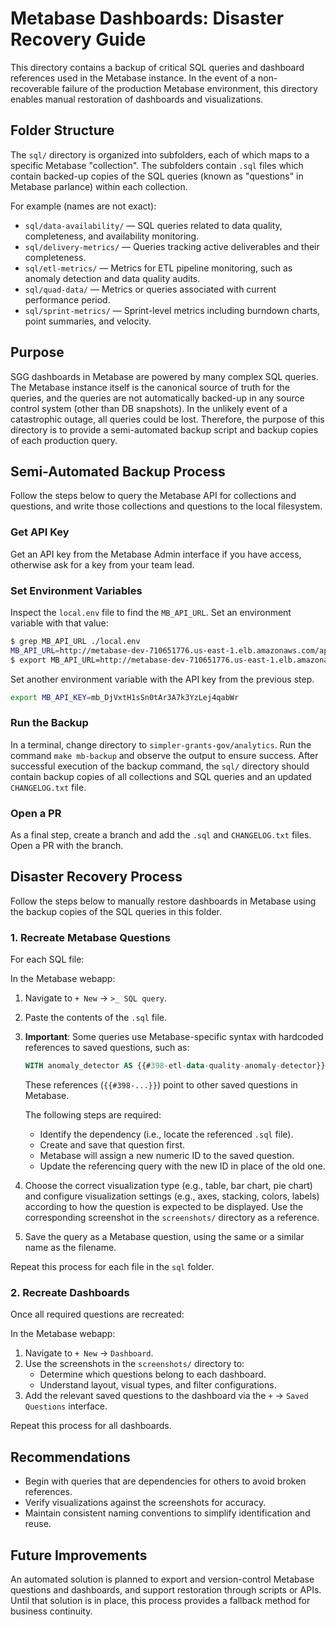 # Metabase Dashboards: Disaster Recovery Guide

This directory contains a backup of critical SQL queries and dashboard
references used in the Metabase instance. In the event of a non-recoverable
failure of the production Metabase environment, this directory enables manual
restoration of dashboards and visualizations.

## Folder Structure

The `sql/` directory is organized into subfolders, each of which maps to a
specific Metabase "collection". The subfolders contain `.sql` files which 
contain backed-up copies of the SQL queries (known as "questions" in Metabase
parlance) within each collection.

For example (names are not exact):

- `sql/data-availability/` — SQL queries related to data quality, completeness,
  and availability monitoring.
- `sql/delivery-metrics/` — Queries tracking active deliverables and their
  completeness.
- `sql/etl-metrics/` — Metrics for ETL pipeline monitoring, such as anomaly 
  detection and data quality audits.
- `sql/quad-data/` — Metrics or queries associated with current performance
  period.
- `sql/sprint-metrics/` — Sprint-level metrics including burndown charts, point
  summaries, and velocity.

## Purpose

SGG dashboards in Metabase are powered by many complex SQL queries. The Metabase
instance itself is the canonical source of truth for the queries, and the queries
are not automatically backed-up in any source control system (other than DB 
snapshots). In the unlikely event of a catastrophic outage, all queries could be
lost. Therefore, the purpose of this directory is to provide a semi-automated
backup script and backup copies of each production query.

## Semi-Automated Backup Process

Follow the steps below to query the Metabase API for collections and questions, 
and write those collections and questions to the local filesystem. 

### Get API Key

Get an API key from the Metabase Admin interface if you have access, otherwise
   ask for a key from your team lead. 

### Set Environment Variables

Inspect the `local.env` file to find the `MB_API_URL`.  Set an environment 
variable with that value:

```bash
$ grep MB_API_URL ./local.env
MB_API_URL=http://metabase-dev-710651776.us-east-1.elb.amazonaws.com/api
$ export MB_API_URL=http://metabase-dev-710651776.us-east-1.elb.amazonaws.com/api
```

Set another environment variable with the API key from the previous step.

```bash 
export MB_API_KEY=mb_DjVxtH1sSn0tAr3A7k3YzLej4qabWr
```

### Run the Backup 

In a terminal, change directory to `simpler-grants-gov/analytics`.  Run the 
command `make mb-backup` and observe the output to ensure success.  After 
successful execution of the backup command, the `sql/` directory should
contain backup copies of all collections and SQL queries and an updated
`CHANGELOG.txt` file. 

### Open a PR  

As a final step, create a branch and add the `.sql` and `CHANGELOG.txt` files. Open a PR with the branch.

## Disaster Recovery Process

Follow the steps below to manually restore dashboards in Metabase using the backup 
copies of the SQL queries in this folder.

### 1. Recreate Metabase Questions

For each SQL file:

In the Metabase webapp:

1. Navigate to `+ New` → `>_ SQL query`.
2. Paste the contents of the `.sql` file.
3. **Important**: Some queries use Metabase-specific syntax with hardcoded
   references to saved questions, such as:

    ````sql
    WITH anomaly_detector AS {{#398-etl-data-quality-anomaly-detector}}
    ````

   These references (`{{#398-...}}`) point to other saved questions in Metabase.

   The following steps are required:

   - Identify the dependency (i.e., locate the referenced `.sql` file).
   - Create and save that question first.
   - Metabase will assign a new numeric ID to the saved question.
   - Update the referencing query with the new ID in place of the old one.

4. Choose the correct visualization type (e.g., table, bar chart, pie chart)
   and configure visualization settings (e.g., axes, stacking, colors, labels)
   according to how the question is expected to be displayed. Use the
   corresponding screenshot in the `screenshots/` directory as a reference.

5. Save the query as a Metabase question, using the same or a similar name as
   the filename.

Repeat this process for each file in the `sql` folder.

### 2. Recreate Dashboards

Once all required questions are recreated:

In the Metabase webapp: 
1. Navigate to `+ New` → `Dashboard`.
2. Use the screenshots in the `screenshots/` directory to:
   - Determine which questions belong to each dashboard.
   - Understand layout, visual types, and filter configurations.
3. Add the relevant saved questions to the dashboard via the `+` →
   `Saved Questions` interface.

Repeat this process for all dashboards.

## Recommendations

- Begin with queries that are dependencies for others to avoid broken
  references.
- Verify visualizations against the screenshots for accuracy.
- Maintain consistent naming conventions to simplify identification and reuse.

## Future Improvements

An automated solution is planned to export and version-control Metabase
questions and dashboards, and support restoration through scripts or APIs.
Until that solution is in place, this process provides a fallback method for
business continuity.

